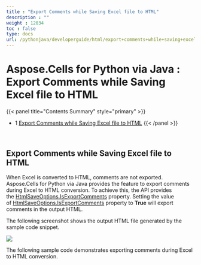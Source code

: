 ```yaml
---
title : "Export Comments while Saving Excel file to HTML" 
description : "" 
weight : 12034 
toc : false
type: docs
url: /pythonjava/developerguide/html/export+comments+while+saving+excel+file+to+html/
---
```


# Aspose.Cells for Python via Java : Export Comments while Saving Excel file to HTML


{{< panel title="Contents Summary" style="primary" >}}
*   1 [Export Comments while Saving Excel file to HTML](#export-comments-while-saving-excel-file-to-html)
{{< /panel >}}
 

 

## Export Comments while Saving Excel file to HTML

When Excel is converted to HTML, comments are not exported. Aspose.Cells for Python via Java provides the feature to export comments during Excel to HTML conversion. To achieve this, the API provides the [HtmlSaveOptions.IsExportComments](https://apireference.aspose.com/cells/python/asposecells.api/htmlsaveoptions#IsExportComments) property. Setting the value of [HtmlSaveOptions.IsExportComments](https://apireference.aspose.com/cells/python/asposecells.api/htmlsaveoptions#IsExportComments) property to **True** will export comments in the output HTML.

The following screenshot shows the output HTML file generated by the sample code snippet.

![](https://docs.aspose.com/download/attachments/50266320/Export-Comments-while-Saving-Excel-file-to-Html.png?version=1&modificationDate=1503518468491&api=v2)

The following sample code demonstrates exporting comments during Excel to HTML conversion.

